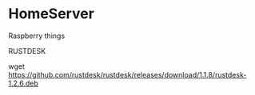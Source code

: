 # HomeServer

Raspberry things

RUSTDESK

  wget https://github.com/rustdesk/rustdesk/releases/download/1.1.8/rustdesk-1.2.6.deb

